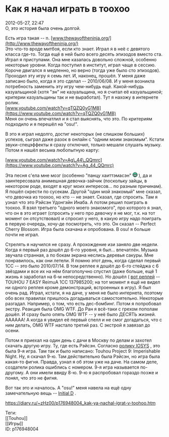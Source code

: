 Как я начал играть в тоохоо
============================

   
 2012-05-27, 22:47   
  О, это история была очень долгой.   
   
 Есть игра такая -- n.  [www.thewayoftheninja.org/](http://www.thewayoftheninja.org/)    
 Это что-то вроде митбоя, если кто знает. Играл я в неё с девятого класса где-то. Тогда ещё в ней было всего десять эпизодов вместо ста. Играл я приступами. Она мне казалась довольно сложной, особенно некоторые уровни. Когда поступил в институт, играл чаще в сессию. Короче двигался я медленно, но верно (тогда уже было сто эпизодов). Проходил эту игру я семь лет. И, наконец, прошёл. У меня даже записано было, когда я это сделал -- 2010/06/08. И у меня возникла потребность заменить эту игру чем-нибудь ещё. Какой-нибудь казуальщиной (хотя "эн" не казуальщина, но я считал её казуальщиной; критерии казуальщины так и не выработал). Тут я нахожу в интернете ролик.   
  [www.youtube.com/watch?v=qTQZQ0vG1M8](https://www.youtube.com/watch?v=qTQZQ0vG1M8)    
 Меня он очень впечатлил и я стал выяснять, что это. По критериям подходило и я перешёл на "osu!".   
   
 В это я играл недолго, достиг некоторых (не слишком больших) успехов, сыграл даже разок в онлайн с "одним моим знакомым". Кстати звуки-спецэффекты я сразу отключил, только мешали слушать музыку. Потом я нашёл весьма любопытную карту:   
   
  [www.youtube.com/watch?v=Ag\_44\_QQmrc](https://www.youtube.com/watch?v=Ag_44_QQmrc)    
   
 Эта песня с'ела мне мозг (особенно "панцу хаиттэмасэн" ![:D](pics/1131.gif) ), да и заинтересовала анимешная девочка-зайчик (поскольку зайцы, в некотором роде, входят в круг моих интересов... по разным причинам). Я пошёл скрести по сусекам. Другой "один мой знакомый" мне сказал, что девочка из тоохоо, но кто -- не знает. Сказал, где спросить. Там я узнал что это Рэйсэн Удонгэйн Инаба. А потом решил поиграть в тоохоо. Я взял третьего "одного моего знакомого", про которого я знал, что он в это играет (спросить у него про девочку я не мог, т.к. на тот момент он отсутствовал) и спросил у него, в какую игру надо поиграть в первую очередь, хочу-де посмотреть, что это. Он сказал -- Perfect Cherry Blossom. Игра была скачана и опробована. В osu! я больше почти не играл.   
   
 Стрелять я научился не сразу. А прохождение изи заняло две недели. Когда я первый раз дошёл до 6-го уровня, я был... впечатлён. Музыка звучала странная, а по бокам экрана неслись деревья сакуры. Мне понравилось, как они летели. Я помню этот день, когда сделал первый 1CC -- это было 2010/07/14. В том реплее я дошёл до 6-го стейджа с 6 звёздами и все их на нём благополучно спустил (даже больше, ещё 1 жизнь я заработал на 6-м непосредственно). Но дошёл (  [вот реплей](https://docs.google.com/file/d/0B9FfY1n8XuxzakhzTV9sYm4tXzg/edit?pli=1)  -- TOUHOU 7 EASY ReimuA 1CC 137985200; на тот момент я ещё не видел ни одного реплея кроме демонстраций, встроенных в игру). Я был очень рад. Играл, кстати, я на даче, у меня не было интернета, поэтому обо всех правилах пришлось догадываться самостоятельно. Некоторые разгадал. Например, о том, что есть дес-бомбинг. Потом я попробовал экстру. Реакция была OMG WTF. До Ран я всё-таки с грехом пополам дошёл. И сразу было опять OMG WTF -- у неё было ДЕСЯТЬ жизней. АААААА! А когда я увидел её первый спелл и не смог догадаться, что с ним делать, OMG WTF настало третий раз. С экстрой я завязал до осени.   
   
 Потом я приехал на один день с дачи в Москву по делам и захотел скачать другую игру. Ту, где есть Рэйсэн. Согласно  [ролику IOSYS](https://www.youtube.com/watch?v=Kc8GNaED3Ok)  , это была 9-я игра. Там так и было написано: Touhou Project 9: Imperishable Night. Ну, я скачал 9-ю. Там действительно была Рэйсэн, но игра была какая-то фигня. Правда, узнал я об этом уже на даче. На самом деле, создатели ролика ошиблись с номером. 9-я игра называется по-другому. А они имели ввиду 8-ю. 9-ю я распробовал гораздо позже и понял, что это не фигня.   
   
 Вот так это и началось. А "osu!" меня навела на ещё одну замечательную вещь --  [Initial D](http://www.world-art.ru/animation/animation.php?id=3331)  .   
    
 <https://diary.ru/~zHz00/p176948004_kak-ya-nachal-igrat-v-toohoo.htm>   
   
 Теги:   
 [[Touhou]]   
 [[Игры]]   
 ID: p176948004